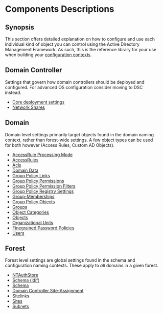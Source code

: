 ﻿# Components Descriptions

## Synopsis

This section offers detailed explanation on how to configure and use each individual kind of object you can control using the Active Directory Management Framework.
As such, this is the reference library for your use when building your [configuration contexts](../advanced/contexts-advanced.html).

## Domain Controller

Settings that govern how domain controllers should be deployed and configured.
For advanced OS configuration consider moving to DSC instead.

+ [Core deployment settings](dc/core.html)
+ [Network Shares](dc/shares.html)

## Domain

Domain level settings primarily target objects found in the domain naming context, rather than forest-wide settings.
A few object types can be used for both however (Access Rules, Custom AD Objects).

+ [AccessRule Processing Mode](domain/accessrulemodes.html)
+ [AccessRules](domain/accessrules.html)
+ [Acls](domain/acls.html)
+ [Domain Data](domain/domaindata.html)
+ [Group Policy Links](domain/gplinks.html)
+ [Group Policy Permissions](domain/gppermissions.html)
+ [Group Policy Permission Filters](domain/gppermissionfilters.html)
+ [Group Policy Registry Settings](domain/gpregistrysettings.html)
+ [Group-Memberships](domain/groupmemberships.html)
+ [Group Policy Objects](domain/grouppolicies.html)
+ [Groups](domain/groups.html)
+ [Object Categories](domain/object-categories.html)
+ [Objects](domain/objects.html)
+ [Organizational Units](domain/organizationalunits.html)
+ [Finegrained Password Policies](domain/password-policies.html)
+ [Users](domain/users.html)

## Forest

Forest level settings are global settings found in the schema and configuration naming contexts.
These apply to _all_ domains in a given forest.

+ [NTAuthStore](forest/ntauthstore.html)
+ [Schema (ldif)](forest/schema-ldif.html)
+ [Schema](forest/schema.html)
+ [Domain Controller Site-Assignment](forest/servers.html)
+ [Sitelinks](forest/sitelinks.html)
+ [Sites](forest/sites.html)
+ [Subnets](forest/subnets.html)
